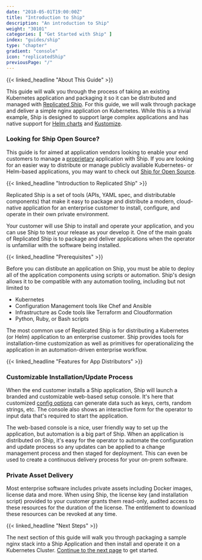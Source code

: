 ```yaml
---
date: "2018-05-01T19:00:00Z"
title: "Introduction to Ship"
description: "An introduction to Ship"
weight: "30101"
categories: [ "Get Started with Ship" ]
index: "guides/ship"
type: "chapter"
gradient: "console"
icon: "replicatedShip"
previousPage: "/"
---
```


{{< linked_headline "About This Guide" >}}

This guide will walk you through the process of taking an existing Kubernetes application and packaging it so it can be distributed and managed with [Replicated Ship](https://www.replicated.com/ship). For this guide, we will walk through package and deliver a simple nginx application on Kubernetes. While this is a trivial example, Ship is designed to support large complex applications and has native support for [Helm charts](https://helm.sh) and [Kustomize](https://kustomize.io).

### Looking for Ship Open Source?

This guide is for aimed at application vendors looking to enable your end customers to manage a [proprietary](#features-for-app-maintainers) application with Ship. If you are looking for an easier way to distribute or manage publicly available Kubernetes- or Helm-based applications, you may want to check out [Ship for Open Source](https://www.replicated.com/ship/oss).


{{< linked_headline "Introduction to Replicated Ship" >}}

Replicated Ship is a set of tools (APIs, YAML spec, and distributable components) that make it easy to package and distribute a modern, cloud-native application for an enterprise customer to install, configure, and operate in their own private environment.

Your customer will use Ship to install and operate your application, and you can use Ship to test your release as your develop it. One of the main goals of Replicated Ship is to package and deliver applications when the operator is unfamiliar with the software being installed.

{{< linked_headline "Prerequisites" >}}

Before you can distibute an application on Ship, you must be able to deploy all of the application components using scripts or automation. Ship's design allows it to be compatible with any automation tooling, including but not limited to

- Kubernetes
- Configuration Management tools like Chef and Ansible
- Infrastructure as Code tools like Terraform and Cloudformation
- Python, Ruby, or Bash scripts

The most common use of Replicated Ship is for distributing a Kubernetes (or Helm) application to an enterprise customer. Ship provides tools for installation-time customization as well as primitives for operationalizing the application in an automation-driven enterprise workflow.

{{< linked_headline "Features for App Distributors" >}}

### Customizable Installation/Update Process

When the end customer installs a Ship application, Ship will launch a branded and customizable web-based setup console. It's here that customized [config options](/docs/ship/config/overview) can generate data such as keys, certs, random strings, etc. The console also shows an interactive form for the operator to input data that's required to start the application.

The web-based console is a nice, user friendly way to set up the application, but automation is a big part of Ship. When an application is distributed on Ship, it's easy for the operator to automate the configuration and update process so any updates can be applied to a change management process and then staged for deployment. This can even be used to create a continuous delivery process for your on-prem software.

### Private Asset Delivery

Most enterprise software includes private assets including Docker images, license data and more. When using Ship, the license key (and installation script) provided to your customer grants them read-only, audited access to these resources for the duration of the license. The entitlement to download these resources can be revoked at any time.

{{< linked_headline "Next Steps" >}}

The next section of this guide will walk you through packaging a sample nginx stack into a Ship Application and then install and operate it on a Kubernetes Cluster. [Continue to the next page](../create-a-release) to get started.
